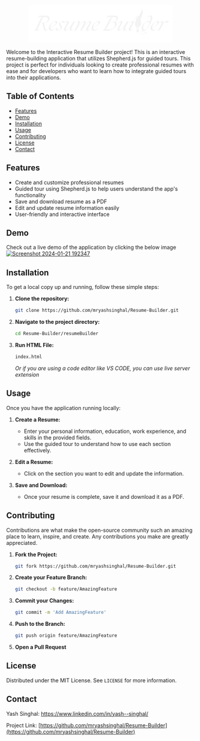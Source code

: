 <div align="center">
  <img src="./resumeBuilder/logo.svg" alt="Logo" height="100">
</div>


Welcome to the Interactive Resume Builder project! This is an interactive resume-building application that utilizes Shepherd.js for guided tours. This project is perfect for individuals looking to create professional resumes with ease and for developers who want to learn how to integrate guided tours into their applications.

## Table of Contents

- [Features](#features)
- [Demo](#demo)
- [Installation](#installation)
- [Usage](#usage)
- [Contributing](#contributing)
- [License](#license)
- [Contact](#contact)

## Features

- Create and customize professional resumes
- Guided tour using Shepherd.js to help users understand the app's functionality
- Save and download resume as a PDF
- Edit and update resume information easily
- User-friendly and interactive interface

## Demo

Check out a live demo of the application by clicking the below image [![Screenshot 2024-01-21 192347](https://github.com/mryashsinghal/Resume-Builder/assets/152426138/54ac6a3e-031c-4065-9617-0d3273efd9b5)](https://youtu.be/upznrHXO-Dw?si=B1EpDP8iqVAwdYT6)

## Installation

To get a local copy up and running, follow these simple steps:

1. **Clone the repository:**
   ```sh
   git clone https://github.com/mryashsinghal/Resume-Builder.git
   ```
2. **Navigate to the project directory:**
   ```sh
   cd Resume-Builder/resumeBuilder
   ```
3. **Run HTML File:**
   ```sh
   index.html
   ```
   _Or if you are using a code editor like VS CODE, you can use live server extension_

## Usage

Once you have the application running locally:

1. **Create a Resume:**

   - Enter your personal information, education, work experience, and skills in the provided fields.
   - Use the guided tour to understand how to use each section effectively.

2. **Edit a Resume:**

   - Click on the section you want to edit and update the information.

3. **Save and Download:**
   - Once your resume is complete, save it and download it as a PDF.

## Contributing

Contributions are what make the open-source community such an amazing place to learn, inspire, and create. Any contributions you make are greatly appreciated.

1. **Fork the Project:**
   ```sh
   git fork https://github.com/mryashsinghal/Resume-Builder.git
   ```
2. **Create your Feature Branch:**
   ```sh
   git checkout -b feature/AmazingFeature
   ```
3. **Commit your Changes:**
   ```sh
   git commit -m 'Add AmazingFeature'
   ```
4. **Push to the Branch:**
   ```sh
   git push origin feature/AmazingFeature
   ```
5. **Open a Pull Request**

## License

Distributed under the MIT License. See `LICENSE` for more information.

## Contact

Yash Singhal: https://www.linkedin.com/in/yash--singhal/

Project Link: [https://github.com/mryashsinghal/Resume-Builder](https://github.com/mryashsinghal/Resume-Builder)
